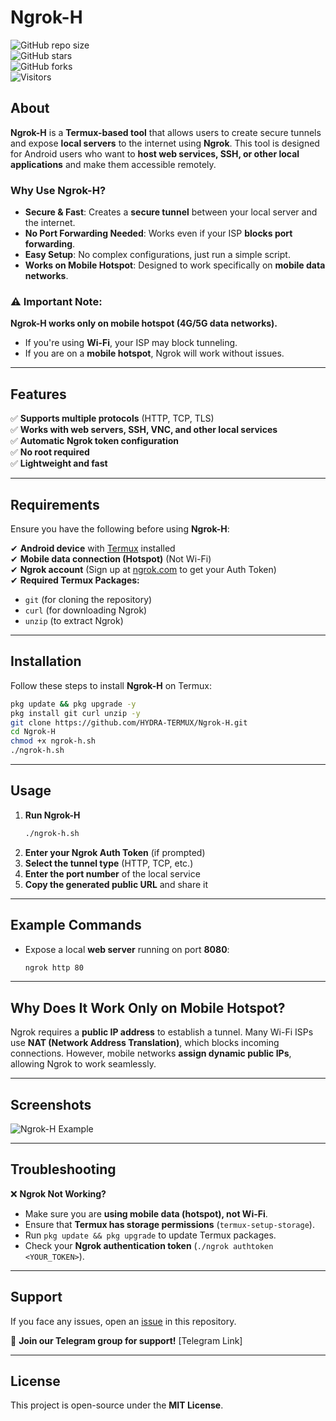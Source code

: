 # Ngrok-H  

![GitHub repo size](https://img.shields.io/github/repo-size/HYDRA-TERMUX/Ngrok-H?color=green&label=Repo%20Size)  
![GitHub stars](https://img.shields.io/github/stars/HYDRA-TERMUX/Ngrok-H?style=social)  
![GitHub forks](https://img.shields.io/github/forks/HYDRA-TERMUX/Ngrok-H?style=social)  
![Visitors](https://visitor-badge.glitch.me/badge?page_id=HYDRA-TERMUX.Ngrok-H)  

## About  
**Ngrok-H** is a **Termux-based tool** that allows users to create secure tunnels and expose **local servers** to the internet using **Ngrok**. This tool is designed for Android users who want to **host web services, SSH, or other local applications** and make them accessible remotely.  

### Why Use Ngrok-H?  
- **Secure & Fast**: Creates a **secure tunnel** between your local server and the internet.  
- **No Port Forwarding Needed**: Works even if your ISP **blocks port forwarding**.  
- **Easy Setup**: No complex configurations, just run a simple script.  
- **Works on Mobile Hotspot**: Designed to work specifically on **mobile data networks**.  

### ⚠ Important Note:  
**Ngrok-H works only on mobile hotspot (4G/5G data networks).**  
- If you're using **Wi-Fi**, your ISP may block tunneling.  
- If you are on a **mobile hotspot**, Ngrok will work without issues.  

---

## Features  
✅ **Supports multiple protocols** (HTTP, TCP, TLS)  
✅ **Works with web servers, SSH, VNC, and other local services**  
✅ **Automatic Ngrok token configuration**  
✅ **No root required**  
✅ **Lightweight and fast**  

---

## Requirements  
Ensure you have the following before using **Ngrok-H**:  

✔ **Android device** with [Termux](https://f-droid.org/packages/com.termux/) installed  
✔ **Mobile data connection (Hotspot)** (Not Wi-Fi)  
✔ **Ngrok account** (Sign up at [ngrok.com](https://ngrok.com/) to get your Auth Token)  
✔ **Required Termux Packages:**  
   - `git` (for cloning the repository)  
   - `curl` (for downloading Ngrok)  
   - `unzip` (to extract Ngrok)  

---

## Installation  

Follow these steps to install **Ngrok-H** on Termux:  

```sh
pkg update && pkg upgrade -y  
pkg install git curl unzip -y  
git clone https://github.com/HYDRA-TERMUX/Ngrok-H.git  
cd Ngrok-H  
chmod +x ngrok-h.sh  
./ngrok-h.sh  
```

---

## Usage  

1. **Run Ngrok-H**  
   ```sh
   ./ngrok-h.sh
   ```
2. **Enter your Ngrok Auth Token** (if prompted)  
3. **Select the tunnel type** (HTTP, TCP, etc.)  
4. **Enter the port number** of the local service  
5. **Copy the generated public URL** and share it  

---

## Example Commands  

- Expose a local **web server** running on port **8080**:  
  ```sh
  ngrok http 80
  ```
---

## Why Does It Work Only on Mobile Hotspot?  
Ngrok requires a **public IP address** to establish a tunnel. Many Wi-Fi ISPs use **NAT (Network Address Translation)**, which blocks incoming connections. However, mobile networks **assign dynamic public IPs**, allowing Ngrok to work seamlessly.  

---

## Screenshots  

![Ngrok-H Example](https://via.placeholder.com/800x400?text=Ngrok-H+Example+Screenshot)  

---

## Troubleshooting  

❌ **Ngrok Not Working?**  
- Make sure you are **using mobile data (hotspot), not Wi-Fi**.  
- Ensure that **Termux has storage permissions** (`termux-setup-storage`).  
- Run `pkg update && pkg upgrade` to update Termux packages.  
- Check your **Ngrok authentication token** (`./ngrok authtoken <YOUR_TOKEN>`).  

---

## Support  

If you face any issues, open an [issue](https://github.com/HYDRA-TERMUX/Ngrok-H/issues) in this repository.  

📌 **Join our Telegram group for support!** [Telegram Link]  

---

## License  

This project is open-source under the **MIT License**.  
